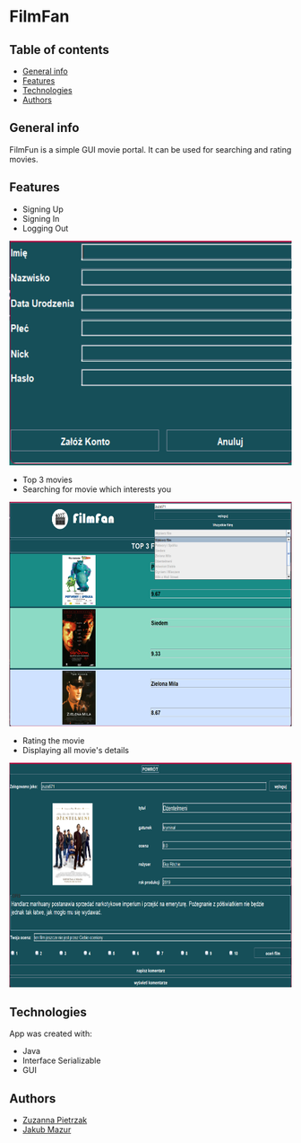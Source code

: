 # FilmFan

## Table of contents
* [General info](#general-info)
* [Features](#features)
* [Technologies](#technologies)
* [Authors](#authors)

## General info
FilmFun is a simple GUI movie portal. It can be used for searching and rating movies.

## Features
- Signing Up 
- Signing In
- Logging Out

<img src="./images/register.png" data-canonical-src="./images/register_page.png" width="650" height="400"/>

- Top 3 movies
- Searching for movie which interests you

<img src="./images/main.png" data-canonical-src="./images/main_page.png" width="650" height="400"/>

- Rating the movie
- Displaying all movie's details

<img src="./images/movie.png" data-canonical-src="./images/movie_page.png" width="650" height="400"/>

## Technologies
App was created with:
- Java 
- Interface Serializable 
- GUI

## Authors 
- [Zuzanna Pietrzak](https://github.com/zuza571)
- [Jakub Mazur](https://github.com/JakubMazur965)
